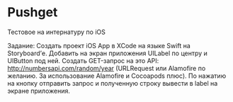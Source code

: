 # Pushget

Тестовое на интернатуру по iOS


Задание: Создать проект iOS App в XCode на языке Swift на Storyboard’е. 
Добавить на экран приложения UILabel по центру и UIButton под ней. 
Создать GET-запрос на это API: http://numbersapi.com/random/year (URLRequest или Alamofire по желанию. 
За использование Alamofire и Cocoapods плюс). 
По нажатию на кнопку отправить запрос и полученную строку вывести в label на экране приложения. 
